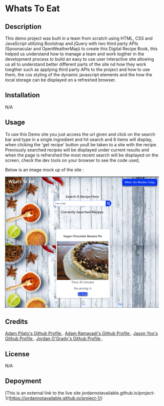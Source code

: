 # Whats To Eat

## Description

This demo project was built in a team from scratch using HTML, CSS and JavaScript utilizing Bootstrap and jQuery with two third party APIs (Spoonacular and OpenWeatherMap) to create this Digital Recipe Book, this helped us understand how to manage a team and work togther in the development process to build an easy to use user interactive site allowing us all to understand better different parts of the site nd how they work toegther such as applying third party APIs to the project and how to use them, the css styling of the dynamic javascript elements and the how the local storage can be displayed on a refreshed browser.

## Installation

N/A

## Usage

To use this Demo site you just access the url given and click on the search bar and type in a single ingredient and hit search and 6 items will display, when clicking the 'get recipe' button youll be taken to a site with the recipe. Previously searched recipes will be displayed under current results and when the page is refrershed the most recent search will be displayed on the screen, check the dev tools on your browser to see the code used, 

Below is an image mock up of the site :

![This is an image of the deployed site.](./assets/img/Whats%20To%20Eat%20-%20Screenshot.png)

## Credits

[Adam Pilato's Github Profile ](https://github.com/Adzy89).
[Adam Ramayadi's Github Profile ](https://github.com/ramarams1122).
[Jason Yoo's Github Profile ](https://github.com/jasonyoo3026).
[Jordan O'Grady's Github Profile ](https://github.com/JordanNotAvailable).

## License

N/A

## Depoyment

[This is an external link to the live site jordannotavailable.github.io/project-1/(https://jordannotavailable.github.io/project-1/)